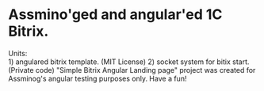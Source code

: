 # Аssmino'ged and angular'ed 1C Bitrix.
Units: <br/>
     1) angulared bitrix template. (MIT License)
     2) socket system for bitix start. (Private code)
"Simple Bitrix Angular Landing page" project was created for Assminog's angular testing purposes only.
Have a fun!
